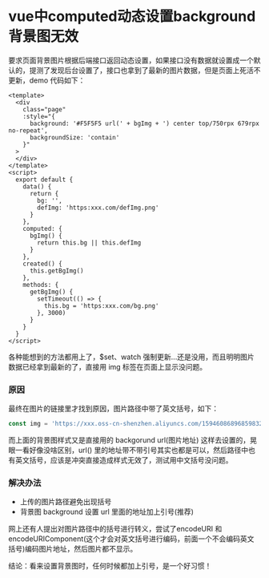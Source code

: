 
# vue中computed动态设置background背景图无效

要求页面背景图片根据后端接口返回动态设置，如果接口没有数据就设置成一个默认的，提测了发现后台设置了，接口也拿到了最新的图片数据，但是页面上死活不更新，demo 代码如下：

```vue
<template>
  <div
    class="page"
    :style="{
      background: '#F5F5F5 url(' + bgImg + ') center top/750rpx 679rpx no-repeat',
      backgroundSize: 'contain'
    }"
  >
  </div>
</template>
<script>
  export default {
    data() {
      return {
        bg: '',
        defImg: 'https:xxx.com/defImg.png'
      }
    },
    computed: {
      bgImg() {
        return this.bg || this.defImg
      }
    },
    created() {
      this.getBgImg()
    },
    methods: {
      getBgImg() {
        setTimeout(() => {
          this.bg = 'https:xxx.com/bg.png'
        }, 3000)
      }
    }
  }
</script>
```

各种能想到的方法都用上了，$set、watch 强制更新...还是没用，而且明明图片数据已经拿到最新的了，直接用 img 标签在页面上显示没问题。

### 原因

最终在图片的链接里才找到原因，图片路径中带了英文括号，如下：

```js
const img = 'https://xxx.oss-cn-shenzhen.aliyuncs.com/1594608689685983234_1593551517779288065_1635854539(1) (1).jpg'
```

而上面的背景图样式又是直接用的 backgorund url(图片地址) 这样去设置的，晃眼一看好像没啥区别，url() 里的地址带不带引号其实也都是可以，然后路径中也有英文括号，应该是冲突直接造成样式无效了，测试用中文括号没问题。

### 解决办法

* 上传的图片路径避免出现括号
* 背景图 background 设置 url 里面的地址加上引号(推荐)

网上还有人提出对图片路径中的括号进行转义，尝试了encodeURI 和 encodeURIComponent(这个才会对英文括号进行编码，前面一个不会编码英文括号)编码图片地址，然后图片都不显示。

结论：看来设置背景图时，任何时候都加上引号，是一个好习惯！